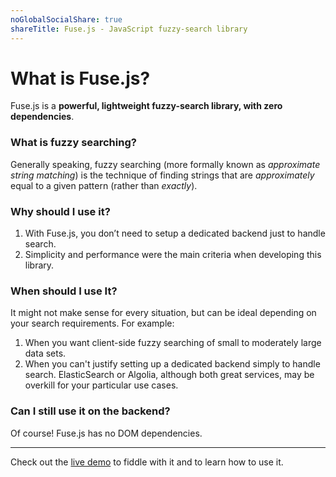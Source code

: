 ```yaml
---
noGlobalSocialShare: true
shareTitle: Fuse.js - JavaScript fuzzy-search library
---
```


# What is Fuse.js?

<social-share :networks="['twitter', 'reddit', 'linkedin', 'email']" />

Fuse.js is a **powerful, lightweight fuzzy-search library, with zero dependencies**.

### What is fuzzy searching?

Generally speaking, fuzzy searching (more formally known as _approximate string matching_) is the technique of finding strings that are _approximately_ equal to a given pattern (rather than _exactly_).

### Why should I use it?

1. With Fuse.js, you don’t need to setup a dedicated backend just to handle search.
2. Simplicity and performance were the main criteria when developing this library.

### When should I use It?

It might not make sense for every situation, but can be ideal depending on your search requirements. For example:

1. When you want client-side fuzzy searching of small to moderately large data sets.
2. When you can't justify setting up a dedicated backend simply to handle search. ElasticSearch or Algolia, although both great services, may be overkill for your particular use cases.

### Can I still use it on the backend?

Of course! Fuse.js has no DOM dependencies.

---

Check out the [live demo](/demo.html) to fiddle with it and to learn how to use it.
